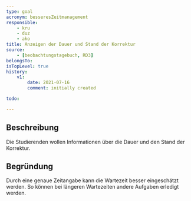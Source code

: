 ```yaml
---
type: goal
acronym: besseresZeitmanagement
responsible:
    - kru
    - duz
    - ako
title: Anzeigen der Dauer und Stand der Korrektur 
source:
    - [beobachtungstagebuch, RD3]
belongsTo:
isTopLevel: true
history:
    v1:
        date: 2021-07-16
        comment: initially created

todo:

---
```


## Beschreibung

Die Studierenden wollen Informationen über die Dauer und den Stand der Korrektur.

## Begründung

Durch eine genaue Zeitangabe kann die Wartezeit besser eingeschätzt werden. So können bei längeren Wartezeiten andere Aufgaben erledigt werden.